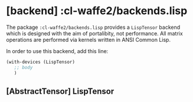 
# [backend] :cl-waffe2/backends.lisp

The package `:cl-waffe2/backends.lisp` provides a `LispTensor` backend which is designed with the aim of portalibity, not performance. All matrix operations are performed via kernels written in ANSI Common Lisp.

In order to use this backend, add this line:

```lisp
(with-devices (LispTensor)
   ;; body
   )
```

## [AbstractTensor] LispTensor

